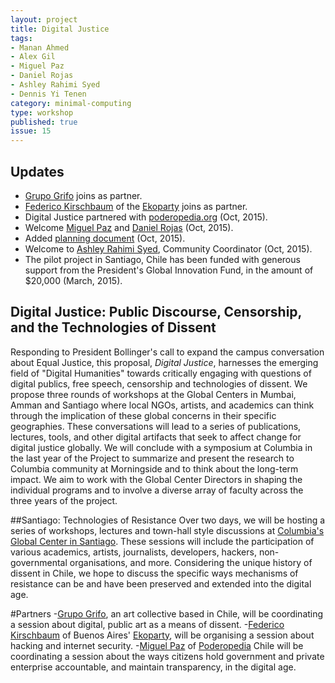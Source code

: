 ```yaml
---
layout: project
title: Digital Justice
tags:
- Manan Ahmed
- Alex Gil
- Miguel Paz
- Daniel Rojas
- Ashley Rahimi Syed
- Dennis Yi Tenen
category: minimal-computing
type: workshop
published: true
issue: 15
---
```


## Updates

- [Grupo Grifo](http://www.grupogrifo.org) joins as partner.
- [Federico Kirschbaum](https://twitter.com/fede_k) of the [Ekoparty](https://www.ekoparty.org/) joins as partner.
- Digital Justice partnered with [poderopedia.org](http://www.poderopedia.org/) (Oct, 2015).
- Welcome [Miguel Paz](http://www.icfj.org/about/profiles/miguel-paz) and [Daniel Rojas](http://www.elespectador.com/opinion/daniel-emilio-rojas-castro) (Oct, 2015).
- Added [planning document](https://hackpad.com/Digital-Justice-Santiago-Chile-3odlGGxjZ4Y) (Oct, 2015).
- Welcome to [Ashley Rahimi Syed](http://www.ashleyrahimisyed.com/), Community Coordinator (Oct, 2015). 
- The pilot project in Santiago, Chile has been funded with generous support from the President's Global
Innovation Fund, in the amount of $20,000 (March, 2015).

## Digital Justice: Public Discourse, Censorship, and the Technologies of Dissent

Responding to President Bollinger's call to expand the campus conversation
about Equal Justice, this proposal, *Digital Justice*, harnesses the emerging
field of "Digital Humanities" towards critically engaging with questions of
digital publics, free speech, censorship and technologies of dissent. We
propose three rounds of workshops at the Global Centers in Mumbai, Amman and
Santiago where local NGOs, artists, and academics can think through the
implication of these global concerns in their specific geographies. These
conversations will lead to a series of publications, lectures, tools, and other
digital artifacts that seek to affect change for digital justice globally. We
will conclude with a symposium at Columbia in the last year of the Project to
summarize and present the research to Columbia community at Morningside and to
think about the long-term impact. We aim to work with the Global Center
Directors in shaping the individual programs and to involve a diverse array of
faculty across the three years of the project.

##Santiago: Technologies of Resistance
Over two days, we will be hosting a series of workshops, lectures and town-hall style discussions at [Columbia's Global Center in Santiago](http://globalcenters.columbia.edu/santiago/). These sessions will include the participation of various academics, artists, journalists, developers, hackers, non-governmental organisations, and more. Considering the unique history of dissent  in Chile, we hope to discuss the specific ways mechanisms of resistance can be and have been preserved and extended into the digital age.

#Partners
-[Grupo Grifo](http://www.grupogrifo.org), an art collective based in Chile, will be coordinating a session about digital, public art as a means of dissent.
-[Federico Kirschbaum](https://twitter.com/fede_k) of Buenos Aires' [Ekoparty](https://www.ekoparty.org/), will be organising a session about hacking and internet security.
-[Miguel Paz](http://www.icfj.org/about/profiles/miguel-paz) of [Poderopedia](http://www.poderopedia.org/poderopedia/pages/index/1_) Chile will be coordinating a session about the ways citizens hold government and private enterprise accountable, and maintain transparency, in the digital age.
